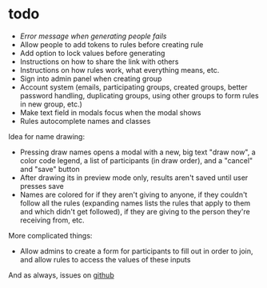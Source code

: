 # todo

- *Error message when generating people fails*
- Allow people to add tokens to rules before creating rule
- Add option to lock values before generating
- Instructions on how to share the link with others
- Instructions on how rules work, what everything means, etc.
- Sign into admin panel when creating group
- Account system (emails, participating groups, created groups, better password handling, duplicating groups, using other groups to form rules in new group, etc.)
- Make text field in modals focus when the modal shows
- Rules autocomplete names and classes

Idea for name drawing:

- Pressing draw names opens a modal with a new, big text "draw now", a color code legend, a list of participants (in draw order), and a "cancel" and "save" button
- After drawing its in preview mode only, results aren't saved until user presses save
- Names are colored for if they aren't giving to anyone, if they couldn't follow all the rules (expanding names lists the rules that apply to them and which didn't get followed), if they are giving to the person they're receiving from, etc.

More complicated things:

- Allow admins to create a form for participants to fill out in order to join, and allow rules to access the values of these inputs

And as always, issues on [github](https://github.com/thepaperpilot/Gift-Exchange-2/issues/)
